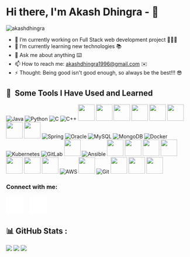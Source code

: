 
<!--
**akashdhingra/akashdhingra** is a ✨ _special_ ✨ repository because its `README.md` (this file) appears on your GitHub profile.

Here are some ideas to get you started:

- 🔭 I’m currently working on ...
- 🌱 I’m currently learning ...
- 👯 I’m looking to collaborate on ...
- 🤔 I’m looking for help with ...
- 💬 Ask me about ...
- 📫 How to reach me: ...
- 😄 Pronouns: ...
- ⚡ Fun fact: ...
-->

# Hi there, I'm Akash Dhingra - 👋 

<p align="left"> <img src="https://komarev.com/ghpvc/?username=akashdhingra&label=Views&color=blueviolet&style=plastic" alt="akashdhingra" /> </p>

- 🔭 I’m currently working on Full Stack web development project 👨🏻‍💻
- 🌱 I’m currently learning new technologies 📚
- 💬 Ask me about anything ⌨️
- 📫 How to reach me: akashdhingra1996@gmail.com ✉️
- ⚡ Thought: Being good isn't good enough, so always be the best!!! 😎

<h2> 🚀 &nbsp;Some Tools I Have Used and Learned</h2>
<p align="left">
<img src="https://cdn.jsdelivr.net/gh/devicons/devicon/icons/java/java-original.svg" alt="Java" width="45" height="45" />
<img src="https://cdn.jsdelivr.net/gh/devicons/devicon/icons/python/python-original.svg" alt="Python" width="45" height="45" />
<img src="https://cdn.jsdelivr.net/gh/devicons/devicon/icons/c/c-original.svg" alt="C" width="45" height="45" />
<img src="https://cdn.jsdelivr.net/gh/devicons/devicon/icons/cplusplus/cplusplus-original.svg" alt="C++" width="45" height="45" />
<img src="https://cdn.jsdelivr.net/gh/devicons/devicon/icons/html5/html5-original.svg" width="45" height="45" />
<img src="https://cdn.jsdelivr.net/gh/devicons/devicon/icons/css3/css3-original.svg" width="45" height="45"/>
<img src="https://cdn.jsdelivr.net/gh/devicons/devicon/icons/bootstrap/bootstrap-original.svg" width="45" height="45"/>
<img src="https://cdn.jsdelivr.net/gh/devicons/devicon/icons/javascript/javascript-original.svg" width="45" height="45"/>
<img src="https://cdn.jsdelivr.net/gh/devicons/devicon/icons/jquery/jquery-original.svg" width="45" height="45"/>
<img src="https://cdn.jsdelivr.net/gh/devicons/devicon/icons/angularjs/angularjs-original.svg" width="45" height="45" />
<img src="https://cdn.jsdelivr.net/gh/devicons/devicon/icons/react/react-original.svg" width="45" height="45" />
<img src="https://cdn.jsdelivr.net/gh/devicons/devicon/icons/django/django-plain.svg" width="45" height="45" />
<img src="https://cdn.jsdelivr.net/gh/devicons/devicon/icons/spring/spring-original.svg" alt="Spring" width="45" height="45" />
<img src="https://cdn.jsdelivr.net/gh/devicons/devicon/icons/oracle/oracle-original.svg" alt="Oracle" width="45" height="45" />
<img src="https://cdn.jsdelivr.net/gh/devicons/devicon/icons/mysql/mysql-original.svg" alt="MySQL" width="45" height="45" />
<img src="https://cdn.jsdelivr.net/gh/devicons/devicon/icons/mongodb/mongodb-original.svg" alt="MongoDB" width="45" height="45" />
<img src="https://cdn.jsdelivr.net/gh/devicons/devicon/icons/docker/docker-original.svg" alt="Docker" width="45" height="45" />
<img src="https://cdn.jsdelivr.net/gh/devicons/devicon/icons/kubernetes/kubernetes-plain.svg" alt="Kubernetes" width="45" height="45" />
<img src="https://cdn.jsdelivr.net/gh/devicons/devicon/icons/gitlab/gitlab-original.svg" alt="GitLab" width="45" height="45" />
<img src="https://cdn.jsdelivr.net/gh/devicons/devicon/icons/jenkins/jenkins-original.svg" width="45" height="45" />
<img src="https://cdn.jsdelivr.net/gh/devicons/devicon/icons/ansible/ansible-original.svg" alt="Ansible" width="45" height="45" />
<img src="https://cdn.jsdelivr.net/gh/devicons/devicon/icons/terraform/terraform-original.svg" width="45" height="45" />    
<img src="https://cdn.jsdelivr.net/gh/devicons/devicon/icons/linux/linux-original.svg" width="45" height="45" />
<img src="https://cdn.jsdelivr.net/gh/devicons/devicon/icons/ubuntu/ubuntu-plain.svg" width="45" height="45" />          
<img src="https://cdn.jsdelivr.net/gh/devicons/devicon/icons/tomcat/tomcat-original.svg" width="45" height="45" />
<img src="https://cdn.jsdelivr.net/gh/devicons/devicon/icons/gradle/gradle-plain.svg" width="45" height="45"/>
<img src="https://cdn.jsdelivr.net/gh/devicons/devicon/icons/jetbrains/jetbrains-original.svg" width="45" height="45" />
<img src="https://cdn.jsdelivr.net/gh/devicons/devicon/icons/jira/jira-original.svg" width="45" height="45" />
<img src="https://cdn.jsdelivr.net/gh/devicons/devicon/icons/amazonwebservices/amazonwebservices-original.svg" alt="AWS" width="45" height="45" />
<img src="https://cdn.jsdelivr.net/gh/devicons/devicon/icons/grafana/grafana-original.svg" width="45" height="45" />
<img src="https://cdn.jsdelivr.net/gh/devicons/devicon/icons/git/git-original.svg" alt="Git" width="45" height="45" />
<img src="https://cdn.jsdelivr.net/gh/devicons/devicon/icons/intellij/intellij-original.svg" width="45" height="45" />
<img src="https://cdn.jsdelivr.net/gh/devicons/devicon/icons/jupyter/jupyter-original-wordmark.svg" width="45" height="45" />
<img src="https://cdn.jsdelivr.net/gh/devicons/devicon/icons/tensorflow/tensorflow-original.svg" width="45" height="45"/>          
<!-- <img src="https://cdn.jsdelivr.net/gh/devicons/devicon/icons/github/github-original.svg" style = "background-color: white" width="45" height="45" /> -->

</p>

### Connect with me:
[![website](./img/linkedin-dark.svg)](https://www.linkedin.com/in/akash-dhingra/)
&nbsp;&nbsp;
[![website](./img/instagram-dark.svg)](https://www.instagram.com/akash_dhingra_/)

<!--
<a href="https://github.com/akashdhingra">
  <img align="center" src="https://github-readme-stats.vercel.app/api/top-langs/?username=akashdhingra&theme=algolia&layout=compact&langs_count=10" />
</a>
<a href="https://github.com/akashdhingra">
 <img align="center" src="https://github-readme-stats.vercel.app/api?username=akashdhingra&show_icons=true&theme=algolia&line_height=27" alt="akashdhingra's github stats"/>
</a>
-->

## 📊 GitHub Stats :
![](https://github-readme-stats.vercel.app/api?username=akashdhingra&theme=algolia&hide_border=true&include_all_commits=true&count_private=true)
![](https://github-readme-streak-stats.herokuapp.com/?user=akashdhingra&theme=algolia&hide_border=true)
![](https://github-readme-stats.vercel.app/api/top-langs/?username=akashdhingra&theme=algolia&hide_border=true&include_all_commits=truecount_private=true&layout=compact)


[instagram]: https://www.instagram.com/akash_dhingra_/
[linkedin]: https://www.linkedin.com/in/akash-dhingra/

